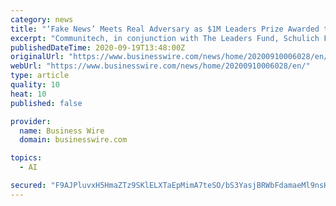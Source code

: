 ```yaml
---
category: news
title: "‘Fake News’ Meets Real Adversary as $1M Leaders Prize Awarded to Canadian AI Solution"
excerpt: "Communitech, in conjunction with The Leaders Fund, Schulich Foundation and University of Waterloo, is pleased to announce that Bill (Yu) Wu, of the te"
publishedDateTime: 2020-09-19T13:48:00Z
originalUrl: "https://www.businesswire.com/news/home/20200910006028/en/"
webUrl: "https://www.businesswire.com/news/home/20200910006028/en/"
type: article
quality: 10
heat: 10
published: false

provider:
  name: Business Wire
  domain: businesswire.com

topics:
  - AI

secured: "F9AJPluvxH5HmaZTz9SKlELXTaEpMimA7teSO/bS3YasjBRWbFdamaeMl9nsHgRG2M5Cq3aOkfcU2HdFacvFyQOdfDLmaYPBVWeBJDetbNGO2DDIznjk2WMTAgf91WQSJ2mqjN7CxgZg2tS2vQtvgBo3nFOCMdDeLPHXGehKCYOVWMdu1MLG3HCYh5nLezhMdpcHHBbaukVTnPYSs1bi+Gw0900qWYyn3Mivgh0KnJGZJvozgqHu6RsDVSGmEfcm1yBd9b4T2c3l+fuuN7GG59y2JOZ5hVtzfW1vdduSREctC2aP0jIaarSFMVr2F7nSmNj540US+gtyN9+39ZAh2ApxUHOmOFIbO8U0ogyH/IM=;wfaLkRn3FNmmJ5gYNCqGWg=="
---
```


